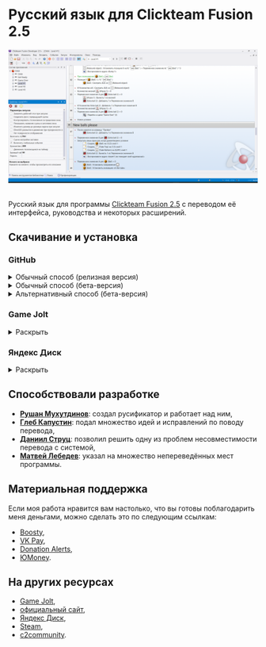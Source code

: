# Русский язык для Clickteam Fusion 2.5

<div align="center">
    <img title="" src="https://github.com/RushanM/Clickteam-Fusion-2.5-Russian-Language/blob/main/%D0%90%D1%81%D1%81%D0%B5%D1%82%D1%8B/screenshot.png?raw=true">
    <br>
    <br>
</div>

Русский язык для программы [Clickteam Fusion 2.5](https://www.clickteam.com/clickteam-fusion-2-5) с переводом её интерфейса, руководства и некоторых расширений.

## Скачивание и установка

### GitHub

<details>
<summary>Обычный способ (релизная версия)</summary>
<br>

1. Найдите сбоку заголовок Releases и нажмите на последний выпуск под ним.
2. Нажмите на архив, прикреплённый к выпуску, чтобы скачать архив.
3. Откройте архив.
4. Распакуйте папку ru-ru по пути C:\Program Files (x86)\Steam\steamapps\common\Clickteam Fusion 2.5\Languages.
5. Если у вас нет папок по этому пути, найдите папку расположения вашей копии Clickteam Fusion 2.5 и распакуйте содержимое архива в папку Languages в ней.
6. Откройте Clickteam Fusion 2.5.
7. Зайдите в Tools > Preferences > General.
8. Нажмите на Английский (США) и выберите Русский (Россия) из выпадающего списка.
9. Перезапустите Clickteam Fusion 2.5.
10. Profit!

</details>

<details>
<summary>Обычный способ (бета-версия)</summary>
<br>

1. [Перейдите сюда](https://github.com/RushanM/Clickteam-Fusion-2.5-Russian-Language/releases) и вы попадёте на страницу всех выпусков репозитория.
2. Найдите последний бета-выпуск.
3. Нажмите на архив, прикреплённый к выпуску, чтобы скачать архив.
4. Откройте архив.
5. Распакуйте папку ru-ru по пути C:\Program Files (x86)\Steam\steamapps\common\Clickteam Fusion 2.5\Languages.
6. Если у вас нет папок по этому пути, найдите папку расположения вашей копии Clickteam Fusion 2.5 и распакуйте содержимое архива в папку Languages в ней.
7. Откройте Clickteam Fusion 2.5.
8. Зайдите в Tools > Preferences > General.
9. Нажмите на Английский (США) и выберите Русский (Россия) из выпадающего списка.
10. Перезапустите Clickteam Fusion 2.5.
11. Profit!

</details>

<details>
<summary>Альтернативный способ (бета-версия)</summary>
<br>

1. Нажмите зелёную кнопку **`< > Code ▾`** над репозиторием.
2. Нажмите [**`Download ZIP`**](https://github.com/RushanM/Clickteam-Fusion-2.5-Russian-Translation/archive/refs/heads/main.zip) cнизу появившегося окна, чтобы скачать архив.
3. Откройте архив.
4. Распакуйте папку ru-ru по пути C:\Program Files (x86)\Steam\steamapps\common\Clickteam Fusion 2.5\Languages.
5. Если у вас нет папок по этому пути, найдите папку расположения вашей копии Clickteam Fusion 2.5 и распакуйте содержимое архива в папку Languages в ней.
6. Откройте Clickteam Fusion 2.5.
7. Зайдите в Tools > Preferences > General.
8. Нажмите на Английский (США) и выберите Русский (Россия) из выпадающего списка.
9. Перезапустите Clickteam Fusion 2.5.
10. Profit!

</details>

### Game Jolt

<details>
<summary>Раскрыть</summary>
<br>

1. Нажмите Download, чтобы скачать архив
2. Откройте архив
3. Распакуйте папку ru-ru по пути C:\Program Files (x86)\Steam\steamapps\common\Clickteam Fusion 2.5\Languages.
4. Если у вас нет папок по этому пути, найдите папку расположения вашей копии Clickteam Fusion 2.5 и распакуйте содержимое архива в папку Languages в ней
5. Откройте Clickteam Fusion 2.5
6. Зайдите в Tools > Preferences > General
7. Нажмите на Английский (США) и выберите Русский (Россия) из выпадающего списка
8. Перезапустите Clickteam Fusion 2.5
9. Profit!

</details>

### Яндекс Диск

<details>
<summary>Раскрыть</summary>
<br>

1. Нажмите на архив последней версии
2. Нажмите на кнопку «Скачать» в верхней панели, чтобы скачать архив
3. Откройте архив
4. Распакуйте папку ru-ru по пути C:\Program Files (x86)\Steam\steamapps\common\Clickteam Fusion 2.5\Languages.
5. Если у вас нет папок по этому пути, найдите папку расположения вашей копии Clickteam Fusion 2.5 и распакуйте содержимое архива в папку Languages в ней
6. Откройте Clickteam Fusion 2.5
7. Зайдите в Tools > Preferences > General
8. Нажмите на Английский (США) и выберите Русский (Россия) из выпадающего списка
9. Перезапустите Clickteam Fusion 2.5
10. Profit!

</details>

## Способствовали разработке

* [**Рушан Мухутдинов**](https://github.com/RushanM): создал русификатор и работает над ним,
* [**Глеб Капустин**](https://github.com/GKProduction): подал множество идей и исправлений по поводу перевода,
* [**Даниил Струц**](https://github.com/RedmanEXE): позволил решить одну из проблем несовместимости перевода с системой,
* [**Матвей Лебедев**](https://vk.com/id567527942): указал на множество непереведённых мест программы.

## Материальная поддержка

Если моя работа нравится вам настолько, что вы готовы поблагодарить меня деньгами, можно сделать это по следующим ссылкам:

* [Boosty](https://boosty.to/rushanm),
* [VK Pay](https://vk.me/moneysend/deflecta),
* [Donation Alerts](https://www.donationalerts.com/r/deflecta),
* [ЮMoney](https://yoomoney.ru/to/410015215253910).

## На других ресурсах

* [Game Jolt](https://gamejolt.com/games/fusion-ru/625501),
* [официальный сайт](https://rushan.neocities.org/fusion),
* [Яндекс Диск](https://disk.yandex.ru/d/sWhcljP7rKj5Sw),
* [Steam](https://steamcommunity.com/sharedfiles/filedetails/?id=2369261143),
* [c2community](http://c2community.ru/forum/viewtopic.php?t=17398).